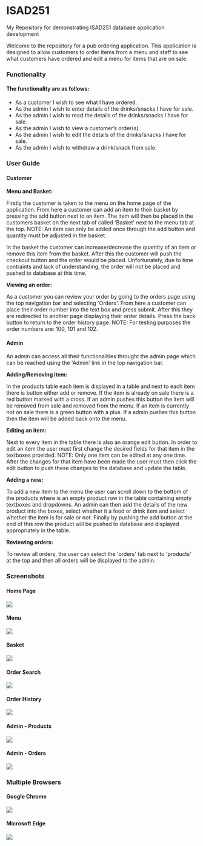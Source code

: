 <h1>ISAD251</h1>  
<p> My Repository for demonstrating ISAD251 database application development
        
Welcome to the repository for a pub ordering application. This application is designed to allow customers to order items from a menu and staff to see what customers have ordered and edit a menu for items that are on sale.</p>

<h3>Functionality</h3>
<h4>The functionality are as follows:</h4>

<ul>
        <li>As a customer I wish to see what I have ordered.</li>
        <li>As the admin I wish to enter details of the drinks/snacks I have for sale.</li>
        <li>As the admin I wish to read the details of the drinks/snacks I have for sale.</li>
        <li>As the admin I wish to view a customer’s order(s)</li>
        <li>As the admin I wish to edit the details of the drinks/snacks I have for sale.</li>
        <li>As the admin I wish to withdraw a drink/snack from sale.</li>
</ul>

<h3>User Guide</h3>
<h4>Customer</h4>
<strong>Menu and Basket:</strong><p>Firstly the customer is taken to the menu on the home page of the application. From here a customer can add an item to their basket by pressing the add button next to an item. The item will then be placed in the customers basket on the next tab of called 'Basket' next to the menu tab at the top. NOTE: An item can only be added once through the add button and quantity must be adjusted in the basket.</p>
        
<p>In the basket the customer can increase/decrease the quantity of an item or remove this item from the basket. After this the customer will push the checkout button and the order would be placed. Unfortunately, due to time contraints and lack of understanding, the order will not be placed and pushed to database at this time.</p>

<strong>Viewing an order:</strong><p>As a customer you can review your order by going to the orders page using the top navigation bar and selecting 'Orders'. From here a customer can place their order number into the text box and press submit. After this they are redirected to another page displaying their order details. Press the back button to return to the order history page. NOTE: For testing purposes the order numbers are: 100, 101 and 102.</p>

<h4>Admin</h4>
<p>An admin can access all their functionalities throught the admin page which can be reached using the 'Admin' link in the top navigation bar.</p>

<strong>Adding/Removing item:</strong><p>In the products table each item is displayed in a table and next to each item there is button either add or remove. If the item is already on sale there is a red button marked with a cross. If an admin pushes this button the item will be removed from sale and removed from the menu. If an item is currently not on sale there is a green button with a plus. If a admin pushes this button then the item will be added back onto the menu.</p>

<strong>Editing an item:</strong><p>Next to every item in the table there is also an orange edit button. In order to edit an item the user must first change the desired fields for that item in the textboxes provided. NOTE: Only one item can be edited at any one time. After the changes for that item have been made the user must then click the edit button to push these changes to the database and update the table.</p>

<strong>Adding a new:</strong><p>To add a new item to the menu the user can scroll down to the bottom of the products where is an empty product row in the table containing empty textboxes and dropdowns. An admin can then add the details of the new product into the boxes, select whether it a food or drink item and select whether the item is for sale or not. Finally by pushing the add button at the end of this row the product will be pushed to database and displayed appropriately in the table. </p>

<strong>Reviewing orders:</strong><p>To review all orders, the user can select the 'orders' tab next to 'products' at the top and then all orders will be displayed to the admin.</p>

<h3>Screenshots</h3>
<h4>Home Page</h4>
<img src="assets/img/home.jpg">

<h4>Menu</h4>
<img src="assets/img/menu.jpg">

<h4>Basket</h4>
<img src="assets/img/basket.jpg">

<h4>Order Search</h4>
<img src="assets/img/orders.jpg">

<h4>Order History</h4>
<img src="assets/img/orderview.jpg">

<h4>Admin - Products</h4>
<img src="assets/img/products.jpg">

<h4>Admin - Orders</h4>
<img src="assets/img/adminorders.jpg">

<h3>Multiple Browsers</h3>
<h4>Google Chrome</h4>
<img src="assets/img/chrome.PNG">

<h4>Microsoft Edge</h4>
<img src="assets/img/edge.PNG">
